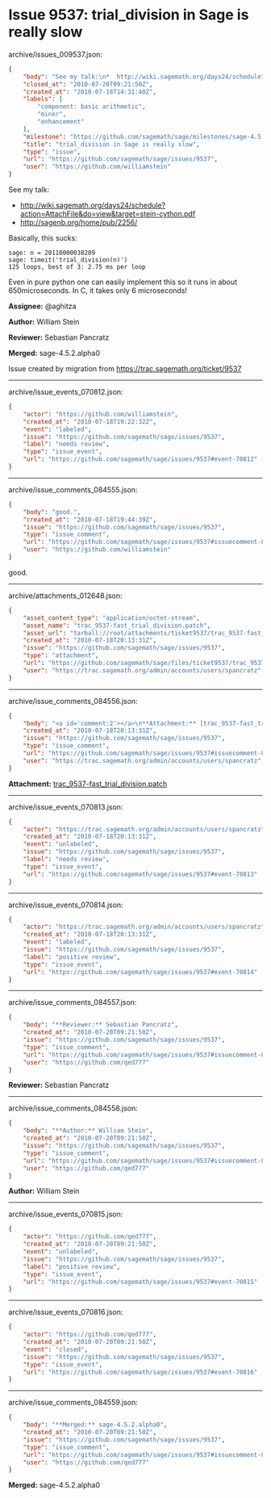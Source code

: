 # Issue 9537: trial_division in Sage is really slow

archive/issues_009537.json:
```json
{
    "body": "See my talk:\n*  http://wiki.sagemath.org/days24/schedule?action=AttachFile&do=view&target=stein-cython.pdf\n* http://sagenb.org/home/pub/2256/\n\nBasically, this sucks:\n\n```\nsage: n = 20110000038209\nsage: timeit('trial_division(n)')\n125 loops, best of 3: 2.75 ms per loop\n```\n\nEven in pure python one can easily implement this so it runs in about 650microseconds.  In C, it takes only 6 microseconds!\n\n**Assignee:** @aghitza\n\n**Author:** William Stein\n\n**Reviewer:** Sebastian Pancratz\n\n**Merged:** sage-4.5.2.alpha0\n\nIssue created by migration from https://trac.sagemath.org/ticket/9537\n\n",
    "closed_at": "2010-07-20T09:21:50Z",
    "created_at": "2010-07-18T14:31:40Z",
    "labels": [
        "component: basic arithmetic",
        "minor",
        "enhancement"
    ],
    "milestone": "https://github.com/sagemath/sage/milestones/sage-4.5.2",
    "title": "trial_division in Sage is really slow",
    "type": "issue",
    "url": "https://github.com/sagemath/sage/issues/9537",
    "user": "https://github.com/williamstein"
}
```
See my talk:
*  http://wiki.sagemath.org/days24/schedule?action=AttachFile&do=view&target=stein-cython.pdf
* http://sagenb.org/home/pub/2256/

Basically, this sucks:

```
sage: n = 20110000038209
sage: timeit('trial_division(n)')
125 loops, best of 3: 2.75 ms per loop
```

Even in pure python one can easily implement this so it runs in about 650microseconds.  In C, it takes only 6 microseconds!

**Assignee:** @aghitza

**Author:** William Stein

**Reviewer:** Sebastian Pancratz

**Merged:** sage-4.5.2.alpha0

Issue created by migration from https://trac.sagemath.org/ticket/9537





---

archive/issue_events_070812.json:
```json
{
    "actor": "https://github.com/williamstein",
    "created_at": "2010-07-18T19:22:32Z",
    "event": "labeled",
    "issue": "https://github.com/sagemath/sage/issues/9537",
    "label": "needs review",
    "type": "issue_event",
    "url": "https://github.com/sagemath/sage/issues/9537#event-70812"
}
```



---

archive/issue_comments_084555.json:
```json
{
    "body": "good.",
    "created_at": "2010-07-18T19:44:39Z",
    "issue": "https://github.com/sagemath/sage/issues/9537",
    "type": "issue_comment",
    "url": "https://github.com/sagemath/sage/issues/9537#issuecomment-84555",
    "user": "https://github.com/williamstein"
}
```

good.



---

archive/attachments_012648.json:
```json
{
    "asset_content_type": "application/octet-stream",
    "asset_name": "trac_9537-fast_trial_division.patch",
    "asset_url": "tarball://root/attachments/ticket9537/trac_9537-fast_trial_division.patch",
    "created_at": "2010-07-18T20:13:31Z",
    "issue": "https://github.com/sagemath/sage/issues/9537",
    "type": "attachment",
    "url": "https://github.com/sagemath/sage/files/ticket9537/trac_9537-fast_trial_division.patch",
    "user": "https://trac.sagemath.org/admin/accounts/users/spancratz"
}
```



---

archive/issue_comments_084556.json:
```json
{
    "body": "<a id='comment:2'></a>\n**Attachment:** [trac_9537-fast_trial_division.patch](https://github.com/sagemath/sage/files/ticket9537/trac_9537-fast_trial_division.patch)",
    "created_at": "2010-07-18T20:13:31Z",
    "issue": "https://github.com/sagemath/sage/issues/9537",
    "type": "issue_comment",
    "url": "https://github.com/sagemath/sage/issues/9537#issuecomment-84556",
    "user": "https://trac.sagemath.org/admin/accounts/users/spancratz"
}
```

<a id='comment:2'></a>
**Attachment:** [trac_9537-fast_trial_division.patch](https://github.com/sagemath/sage/files/ticket9537/trac_9537-fast_trial_division.patch)



---

archive/issue_events_070813.json:
```json
{
    "actor": "https://trac.sagemath.org/admin/accounts/users/spancratz",
    "created_at": "2010-07-18T20:13:31Z",
    "event": "unlabeled",
    "issue": "https://github.com/sagemath/sage/issues/9537",
    "label": "needs review",
    "type": "issue_event",
    "url": "https://github.com/sagemath/sage/issues/9537#event-70813"
}
```



---

archive/issue_events_070814.json:
```json
{
    "actor": "https://trac.sagemath.org/admin/accounts/users/spancratz",
    "created_at": "2010-07-18T20:13:31Z",
    "event": "labeled",
    "issue": "https://github.com/sagemath/sage/issues/9537",
    "label": "positive review",
    "type": "issue_event",
    "url": "https://github.com/sagemath/sage/issues/9537#event-70814"
}
```



---

archive/issue_comments_084557.json:
```json
{
    "body": "**Reviewer:** Sebastian Pancratz",
    "created_at": "2010-07-20T09:21:50Z",
    "issue": "https://github.com/sagemath/sage/issues/9537",
    "type": "issue_comment",
    "url": "https://github.com/sagemath/sage/issues/9537#issuecomment-84557",
    "user": "https://github.com/qed777"
}
```

**Reviewer:** Sebastian Pancratz



---

archive/issue_comments_084558.json:
```json
{
    "body": "**Author:** William Stein",
    "created_at": "2010-07-20T09:21:50Z",
    "issue": "https://github.com/sagemath/sage/issues/9537",
    "type": "issue_comment",
    "url": "https://github.com/sagemath/sage/issues/9537#issuecomment-84558",
    "user": "https://github.com/qed777"
}
```

**Author:** William Stein



---

archive/issue_events_070815.json:
```json
{
    "actor": "https://github.com/qed777",
    "created_at": "2010-07-20T09:21:50Z",
    "event": "unlabeled",
    "issue": "https://github.com/sagemath/sage/issues/9537",
    "label": "positive review",
    "type": "issue_event",
    "url": "https://github.com/sagemath/sage/issues/9537#event-70815"
}
```



---

archive/issue_events_070816.json:
```json
{
    "actor": "https://github.com/qed777",
    "created_at": "2010-07-20T09:21:50Z",
    "event": "closed",
    "issue": "https://github.com/sagemath/sage/issues/9537",
    "type": "issue_event",
    "url": "https://github.com/sagemath/sage/issues/9537#event-70816"
}
```



---

archive/issue_comments_084559.json:
```json
{
    "body": "**Merged:** sage-4.5.2.alpha0",
    "created_at": "2010-07-20T09:21:50Z",
    "issue": "https://github.com/sagemath/sage/issues/9537",
    "type": "issue_comment",
    "url": "https://github.com/sagemath/sage/issues/9537#issuecomment-84559",
    "user": "https://github.com/qed777"
}
```

**Merged:** sage-4.5.2.alpha0
